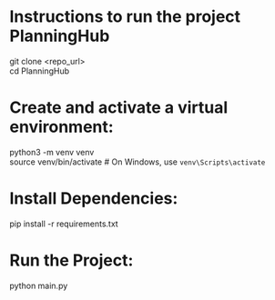 # Instructions to run the project PlanningHub 

git clone <repo_url> <br>
cd PlanningHub

# Create and activate a virtual environment:

python3 -m venv venv <br>
source venv/bin/activate  # On Windows, use `venv\Scripts\activate` <br>

# Install Dependencies:

pip install -r requirements.txt

# Run the Project:

python main.py <br>







